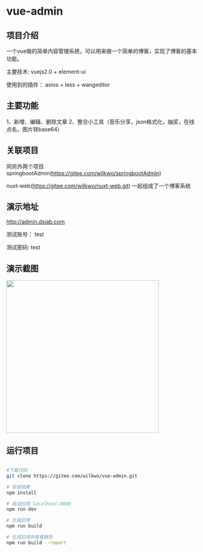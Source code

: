 # vue-admin

## 项目介绍

一个vue做的简单内容管理系统，可以用来做一个简单的博客，实现了博客的基本功能。

主要技术: vuejs2.0 + element-ui

使用到的插件： axios + less + wangeditor

## 主要功能

1、新增、编辑、删除文章
2、整合小工具（音乐分享，json格式化，抽奖，在线点名，图片转base64）

## 关联项目

同另外两个项目springbootAdmin(https://gitee.com/wilkwo/springbootAdmin)
 
nuxt-web(https://gitee.com/wilkwo/nuxt-web.git) 一起组成了一个博客系统

## 演示地址


http://admin.dsiab.com

测试账号： test

测试密码: test


## 演示截图

<img src="https://gitee.com/wilkwo/vue-admin/raw/master/src/assets/images/screenshot.jpg" style="width:400px">


## 运行项目

``` bash

#下载代码
git clone https://gitee.com/wilkwo/vue-admin.git

# 安装依赖
npm install

# 启动应用 localhost:8080
npm run dev

# 生成应用
npm run build

# 生成应用并查看报告
npm run build --report
```
